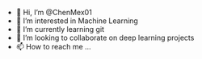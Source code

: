 - 👋 Hi, I’m @ChenMex01
- 👀 I’m interested in Machine Learning 
- 🌱 I’m currently learning git
- 💞️ I’m looking to collaborate on deep learning projects
- 📫 How to reach me ...

<!---
ChenMex01/ChenMex01 is a ✨ special ✨ repository because its `README.md` (this file) appears on your GitHub profile.
You can click the Preview link to take a look at your changes.
--->
